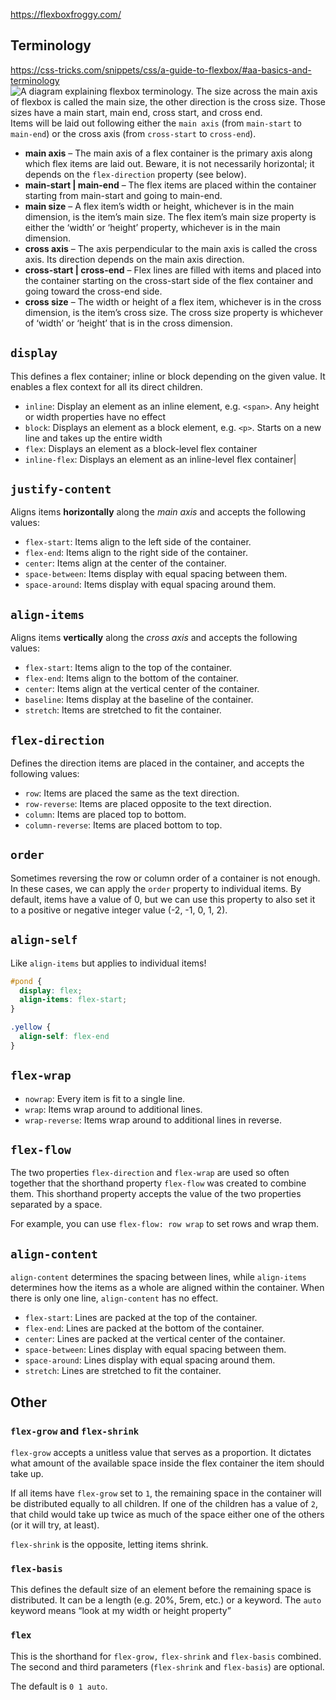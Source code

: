 https://flexboxfroggy.com/

## Terminology

https://css-tricks.com/snippets/css/a-guide-to-flexbox/#aa-basics-and-terminology
![A diagram explaining flexbox terminology. The size across the main axis of flexbox is called the main size, the other direction is the cross size. Those sizes have a main start, main end, cross start, and cross end.](https://css-tricks.com/wp-content/uploads/2018/11/00-basic-terminology.svg)
Items will be laid out following either the `main axis` (from `main-start` to `main-end`) or the cross axis (from `cross-start` to `cross-end`).

- **main axis** – The main axis of a flex container is the primary axis along which flex items are laid out. Beware, it is not necessarily horizontal; it depends on the `flex-direction` property (see below).
- **main-start | main-end** – The flex items are placed within the container starting from main-start and going to main-end.
- **main size** – A flex item’s width or height, whichever is in the main dimension, is the item’s main size. The flex item’s main size property is either the ‘width’ or ‘height’ property, whichever is in the main dimension.
- **cross axis** – The axis perpendicular to the main axis is called the cross axis. Its direction depends on the main axis direction.
- **cross-start | cross-end** – Flex lines are filled with items and placed into the container starting on the cross-start side of the flex container and going toward the cross-end side.
- **cross size** – The width or height of a flex item, whichever is in the cross dimension, is the item’s cross size. The cross size property is whichever of ‘width’ or ‘height’ that is in the cross dimension.

## `display`

This defines a flex container; inline or block depending on the given value. It enables a flex context for all its direct children.

- `inline`: Display an element as an inline element, e.g. `<span>`. Any height or width properties have no effect
- `block`: Displays an element as a block element, e.g. `<p>`. Starts on a new line and takes up the entire width
- `flex`: Displays an element as a block-level flex container
- `inline-flex`:  Displays an element as an inline-level flex container|

## `justify-content`

Aligns items **horizontally** along the _main axis_ and accepts the following values:

- `flex-start`: Items align to the left side of the container.
- `flex-end`: Items align to the right side of the container.
- `center`: Items align at the center of the container.
- `space-between`: Items display with equal spacing between them.
- `space-around`: Items display with equal spacing around them.
## `align-items`

Aligns items **vertically** along the _cross axis_ and accepts the following values:

- `flex-start`: Items align to the top of the container.
- `flex-end`: Items align to the bottom of the container.
- `center`: Items align at the vertical center of the container.
- `baseline`: Items display at the baseline of the container.
- `stretch`: Items are stretched to fit the container.

## `flex-direction`

Defines the direction items are placed in the container, and accepts the following values:

- `row`: Items are placed the same as the text direction.
- `row-reverse`: Items are placed opposite to the text direction.
- `column`: Items are placed top to bottom.
- `column-reverse`: Items are placed bottom to top.
## `order`

Sometimes reversing the row or column order of a container is not enough. In these cases, we can apply the `order` property to individual items. By default, items have a value of 0, but we can use this property to also set it to a positive or negative integer value (-2, -1, 0, 1, 2).

## `align-self`
Like `align-items` but applies to individual items!

```css
#pond {
  display: flex;
  align-items: flex-start;
}

.yellow {
  align-self: flex-end
}
```

## `flex-wrap`

- `nowrap`: Every item is fit to a single line.
- `wrap`: Items wrap around to additional lines.
- `wrap-reverse`: Items wrap around to additional lines in reverse.

## `flex-flow`

The two properties `flex-direction` and `flex-wrap` are used so often together that the shorthand property `flex-flow` was created to combine them. This shorthand property accepts the value of the two properties separated by a space.

For example, you can use `flex-flow: row wrap` to set rows and wrap them.

## `align-content`

`align-content` determines the spacing between lines, while `align-items` determines how the items as a whole are aligned within the container. When there is only one line, `align-content` has no effect.

- `flex-start`: Lines are packed at the top of the container.
- `flex-end`: Lines are packed at the bottom of the container.
- `center`: Lines are packed at the vertical center of the container.
- `space-between`: Lines display with equal spacing between them.
- `space-around`: Lines display with equal spacing around them.
- `stretch`: Lines are stretched to fit the container.
## Other

### `flex-grow` and `flex-shrink`

`flex-grow` accepts a unitless value that serves as a proportion. It dictates what amount of the available space inside the flex container the item should take up.

If all items have `flex-grow` set to `1`, the remaining space in the container will be distributed equally to all children. If one of the children has a value of `2`, that child would take up twice as much of the space either one of the others (or it will try, at least).

`flex-shrink` is the opposite, letting items shrink.

### `flex-basis`

This defines the default size of an element before the remaining space is distributed. It can be a length (e.g. 20%, 5rem, etc.) or a keyword. The `auto` keyword means “look at my width or height property”

### `flex`

This is the shorthand for `flex-grow,` `flex-shrink` and `flex-basis` combined. The second and third parameters (`flex-shrink` and `flex-basis`) are optional. 

The default is `0 1 auto`.